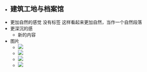 - 建筑工地与档案馆
    - 
- 更加自然的感觉
    没有标签
    这样看起来更加自然，当作一个自然段落
- 更深沉的感
    - 新的内容
- 图片
    - ![](https://firebasestorage.googleapis.com/v0/b/firescript-577a2.appspot.com/o/imgs%2Fapp%2Fxinyiheng%2FD8Hfjd76Af.jpeg?alt=media&token=957a8f6a-1447-4794-8927-365fd63b71a4)
    - ![](https://firebasestorage.googleapis.com/v0/b/firescript-577a2.appspot.com/o/imgs%2Fapp%2Fxinyiheng%2FLcz_wSTbWQ.jpg?alt=media&token=a1896839-1177-453c-b744-db2cd97b78b9)
    - ![](https://firebasestorage.googleapis.com/v0/b/firescript-577a2.appspot.com/o/imgs%2Fapp%2Fxinyiheng%2FtouhI-4mEg.jpeg?alt=media&token=efe5c362-b888-4360-928f-9386d2f228f4)
    - ![](https://firebasestorage.googleapis.com/v0/b/firescript-577a2.appspot.com/o/imgs%2Fapp%2Fxinyiheng%2FBGSMQErPhM.jpeg?alt=media&token=e30b4fff-986b-4867-9a2f-fa32dc0071fa)
